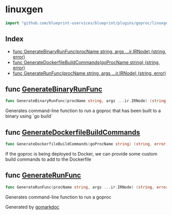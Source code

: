 <!-- Code generated by gomarkdoc. DO NOT EDIT -->

# linuxgen

```go
import "github.com/blueprint-uservices/blueprint/plugins/goproc/linuxgen"
```

## Index

- [func GenerateBinaryRunFunc\(procName string, args ...ir.IRNode\) \(string, error\)](<#GenerateBinaryRunFunc>)
- [func GenerateDockerfileBuildCommands\(goProcName string\) \(string, error\)](<#GenerateDockerfileBuildCommands>)
- [func GenerateRunFunc\(procName string, args ...ir.IRNode\) \(string, error\)](<#GenerateRunFunc>)


<a name="GenerateBinaryRunFunc"></a>
## func [GenerateBinaryRunFunc](<https://github.com/blueprint-uservices/blueprint/blob/main/plugins/goproc/linuxgen/goproc_runfunc.go#L23>)

```go
func GenerateBinaryRunFunc(procName string, args ...ir.IRNode) (string, error)
```

Generates command\-line function to run a goproc that has been built to a binary using \`go build\`

<a name="GenerateDockerfileBuildCommands"></a>
## func [GenerateDockerfileBuildCommands](<https://github.com/blueprint-uservices/blueprint/blob/main/plugins/goproc/linuxgen/dockerfile_buildcommands.go#L9>)

```go
func GenerateDockerfileBuildCommands(goProcName string) (string, error)
```

If the goproc is being deployed to Docker, we can provide some custom build commands to add to the Dockerfile

<a name="GenerateRunFunc"></a>
## func [GenerateRunFunc](<https://github.com/blueprint-uservices/blueprint/blob/main/plugins/goproc/linuxgen/goproc_runfunc.go#L11>)

```go
func GenerateRunFunc(procName string, args ...ir.IRNode) (string, error)
```

Generates command\-line function to run a goproc

Generated by [gomarkdoc](<https://github.com/princjef/gomarkdoc>)
